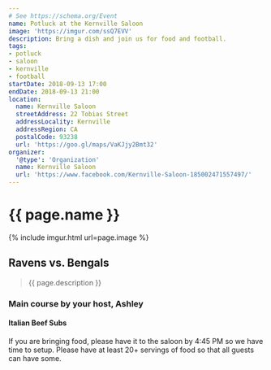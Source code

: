 ```yaml
---
# See https://schema.org/Event
name: Potluck at the Kernville Saloon
image: 'https://imgur.com/ssQ7EVV'
description: Bring a dish and join us for food and football.
tags:
- potluck
- saloon
- kernville
- football
startDate: 2018-09-13 17:00
endDate: 2018-09-13 21:00
location:
  name: Kernville Saloon
  streetAddress: 22 Tobias Street
  addressLocality: Kernville
  addressRegion: CA
  postalCode: 93238
  url: 'https://goo.gl/maps/VaKJjy2Bmt32'
organizer:
  '@type': 'Organization'
  name: Kernville Saloon
  url: 'https://www.facebook.com/Kernville-Saloon-185002471557497/'
---
```

# {{ page.name }}
{% include imgur.html url=page.image %}

## Ravens vs. Bengals

> {{ page.description }}

### Main course by your host, Ashley
#### Italian Beef Subs

If you are bringing food, please have it to the saloon by <time>4:45 PM</time>
so we have time to setup. Please have at least 20+ servings of food so that all
guests can have some.
